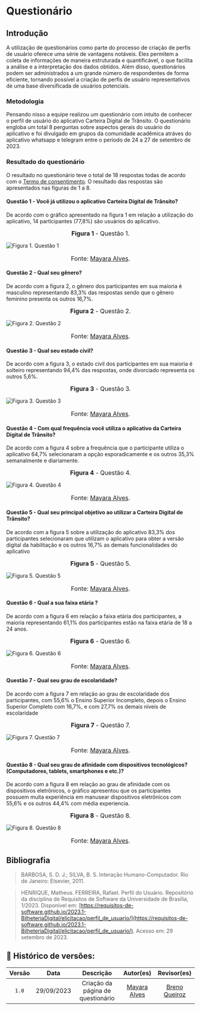 # Questionário

## Introdução
A utilização de questionários como parte do processo de criação de perfis de usuário oferece uma série de vantagens notáveis. Eles permitem a coleta de informações de maneira 
estruturada e quantificável, o que facilita a análise e a interpretação dos dados obtidos. Além disso, questionários podem ser administrados a um grande número de respondentes
de forma eficiente, tornando possível a criação de perfis de usuário representativos de uma base diversificada de usuários potenciais. 

### Metodologia 
Pensando nisso a equipe realizou um questionário com intuito de conhecer o perfil de usuário do aplicativo Carteira Digital de Trânsito. O questionário engloba um total 8 perguntas sobre aspectos gerais do 
usuário do aplicativo e foi divulgado em grupos da comunidade acadêmica atráves do aplicativo whatsapp e telegram entre o período de 24 a 27 de setembro de 2023. 

### Resultado do questionário 
O resultado no questionário teve o total de 18 respostas todas de acordo com o  [Termo de consentimento](termoConsentimento.pdf). O resultado das respostas são apresentados nas figuras de 1 a 8.

#### Questão 1 - Você já utilizou o aplicativo Carteira Digital de Trânsito?
De acordo com o gráfico apresentado na figura 1 em relação a utilização do aplicativo, 14 participantes (77,8%) são usuários do aplicativo.


<font size="3"><p style="text-align: center">**Figura 1** - Questão 1.</p></font>
![Figura 1. Questão 1](../assets/Grafico-1.PNG)
<font size="3"><p style="text-align: center">Fonte: [Mayara Alves](https://github.com/Mayara-tech).</p></font>

#### Questão 2 - Qual seu gênero?
De acordo com a figura 2, o gênero dos participantes em sua maioria é masculino representando 83,3% das respostas sendo que o gênero feminino presenta os outros 16,7%.


<font size="3"><p style="text-align: center">**Figura 2** - Questão 2.</p></font>
![Figura 2. Questão 2](../assets/Grafico-2.PNG)
<font size="3"><p style="text-align: center">Fonte: [Mayara Alves](https://github.com/Mayara-tech).</p></font>

#### Questão 3 - Qual seu estado civil?
De acordo com a figura 3, o estado civil dos participantes em sua maioria é solteiro representando 94,4% das respostas, onde divorciado representa os outros 5,6%.


<font size="3"><p style="text-align: center">**Figura 3** - Questão 3.</p></font>
![Figura 3. Questão 3](../assets/Grafico-3.PNG)
<font size="3"><p style="text-align: center">Fonte: [Mayara Alves](https://github.com/Mayara-tech).</p></font>

#### Questão 4 - Com qual frequência você utiliza o aplicativo da Carteira Digital de Trânsito?
De acordo com a figura 4 sobre a frequência que o participante utiliza o aplicativo 64,7% selecionaram a opção esporadicamente e os outros 35,3% semanalmente e diariamente.

<font size="3"><p style="text-align: center">**Figura 4** - Questão 4.</p></font>
![Figura 4. Questão 4](../assets/Grafico-4.PNG)
<font size="3"><p style="text-align: center">Fonte: [Mayara Alves](https://github.com/Mayara-tech).</p></font>

#### Questão 5 - Qual seu principal objetivo ao utilizar a Carteira Digital de Trânsito?
De acordo com a figura 5 sobre a utilização do aplicativo 83,3% dos participantes selecionaram que utilizam o aplicativo para obter a versão digital da habilitação e os outros 16,7% as demais funcionalidades do aplicativo 

<font size="3"><p style="text-align: center">**Figura 5** - Questão 5.</p></font>
![Figura 5. Questão 5](../assets/Grafico-5.PNG)
<font size="3"><p style="text-align: center">Fonte: [Mayara Alves](https://github.com/Mayara-tech).</p></font>

#### Questão 6 - Qual a sua faixa etária ?
De acordo com a figura 6 em relação a faixa etária dos participantes, a maioria representando 61,1% dos participantes estão na faixa etária de 18 a 24 anos.

<font size="3"><p style="text-align: center">**Figura 6** - Questão 6.</p></font>
![Figura 6. Questão 6](../assets/Grafico-6.PNG)
<font size="3"><p style="text-align: center">Fonte: [Mayara Alves](https://github.com/Mayara-tech).</p></font>

#### Questão 7 - Qual seu grau de escolaridade?
De acordo com a figura 7 em relação ao grau de escolaridade dos participantes, com 55,6% o Ensino Superior Incompleto, depois o Ensino Superior Completo com 16,7%, e com 27,7% os demais níveis de escolaridade

<font size="3"><p style="text-align: center">**Figura 7** - Questão 7.</p></font>
![Figura 7. Questão 7](../assets/grafico-7.PNG)
<font size="3"><p style="text-align: center">Fonte: [Mayara Alves](https://github.com/Mayara-tech).</p></font>

#### Questão 8 - Qual seu grau de afinidade com dispositivos tecnológicos? (Computadores, tablets, smartphones e etc.)?
De acordo com a figura 8 em relação ao grau de afinidade com os dispositivos eletrônicos, o gráfico apresentou que os participantes possuem muita experiência em manusear dispositivos eletrônicos com 55,6% e os outros 44,4% com média experiencia. 

<font size="3"><p style="text-align: center">**Figura 8** - Questão 8.</p></font>
![Figura 8. Questão 8](../assets/Grafico-8.PNG)
<font size="3"><p style="text-align: center">Fonte: [Mayara Alves](https://github.com/Mayara-tech).</p></font>


## Bibliografia
> BARBOSA, S. D. J.; SILVA, B. S. Interação Humano-Computador. Rio de Janeiro: Elsevier, 2011.

> HENRIQUE, Matheus. FERREIRA, Rafael. Perfil do Usuário. Repositório da disciplina de Requisitos de Software da Universidade de Brasília, 1/2023. Disponível em: [https://requisitos-de-software.github.io/2023.1-BilheteriaDigital/elicitacao/perfil_de_usuario/](https://requisitos-de-software.github.io/2023.1-BilheteriaDigital/elicitacao/perfil_de_usuario/). Acesso em: 29 setembro de 2023.

## 📑 Histórico de versões:

 Versão  |    Data    |                        Descrição                        |                                             Autor(es)                                             |                  Revisor(es)                   
 :-----: | :--------: | :-----------------------------------------------------: | :-----------------------------------------------------------------------------------------------: | :--------------------------------------------: 
  `1.0`  | 29/09/2023 |            Criação da página de questionário           | [Mayara Alves](https://github.com/Mayara-tech) | [Breno Queiroz](https://github.com/brenob6)



